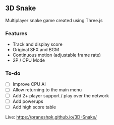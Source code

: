## 3D Snake
Multiplayer snake game created using Three.js

### Features
* Track and display score
* Original SFX and BGM
* Continuous motion (adjustable frame rate)
* 2P / CPU Mode

### To-do
- [ ] Improve CPU AI
- [ ] Allow returning to the main menu
- [ ] Add 2+ player support / play over the network
- [ ] Add powerups
- [ ] Add high score table

Live: https://praneshpk.github.io/3D-Snake/
